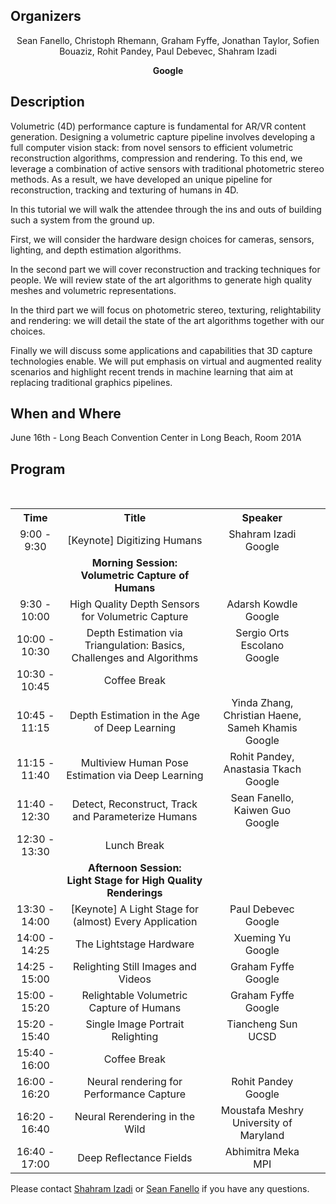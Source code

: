 ## Organizers
<p style="text-align: center;"> Sean Fanello, Christoph Rhemann, Graham Fyffe,  Jonathan Taylor, Sofien Bouaziz, Rohit Pandey, Paul Debevec, Shahram Izadi
</p>
<p style="text-align: center;"> <b> Google </b> </p>

## Description
Volumetric (4D) performance capture is fundamental for AR/VR content generation.  Designing a volumetric capture pipeline involves developing a full computer vision stack: from novel sensors to efficient volumetric reconstruction algorithms, compression and rendering. To this end, we leverage a combination of active sensors with traditional photometric stereo methods. As a result, we have developed an unique pipeline for reconstruction, tracking and texturing of humans in 4D.

In this tutorial we will walk the attendee through the ins and outs of building such a system from the ground up.

First, we will consider the hardware design choices for cameras, sensors, lighting, and depth estimation algorithms. 

In the second part we will cover reconstruction and tracking techniques for people. We will review state of the art algorithms to generate high quality meshes and volumetric representations.

In the third part we will focus on photometric stereo, texturing, relightability and rendering: we will detail the state of the art algorithms together with our choices.

Finally we will discuss some applications and capabilities that 3D capture technologies enable. We will put emphasis on virtual and augmented reality scenarios and highlight recent trends in machine learning that aim at replacing traditional graphics pipelines.

## When and Where
June 16th -  Long Beach Convention Center in Long Beach, Room 201A

## Program

<table style="width:100%">
  <tr>
    <th><div align="center"> Time</div> </th>
    <th><div align="center"> Title</div> </th> 
    <th><div align="center"> Speaker</div> </th>
  </tr>
  <tr>
    <td><div align="center"> 9:00 - 9:30 </div> </td>
    <td><div align="center"> [Keynote] Digitizing Humans </div> </td> 
    <td><div align="center"> Shahram Izadi<br/> Google </div> </td> 
  </tr>
  <tr>
    <td></td>
    <td><div align="center"> <b> Morning Session: <br/>Volumetric Capture of Humans </b> </div> </td> 
    <td></td>
  </tr>
  <tr>
    <td><div align="center"> 9:30 - 10:00 </div> </td>
    <td><div align="center"> High Quality Depth Sensors for Volumetric Capture </div> </td> 
    <td><div align="center"> Adarsh Kowdle<br/> Google </div> </td> 
  </tr>  
  <tr>
    <td><div align="center"> 10:00 - 10:30 </div> </td>
    <td><div align="center"> Depth Estimation via Triangulation: Basics, Challenges and Algorithms </div> </td> 
    <td><div align="center"> Sergio Orts Escolano <br/> Google </div> </td> 
  </tr>      
  <tr>
    <td><div align="center"> 10:30 - 10:45 </div> </td>
    <td><div align="center"> Coffee Break </div> </td> 
    <td></td> 
  </tr>      
  <tr>
    <td><div align="center"> 10:45 - 11:15 </div> </td>
    <td><div align="center"> Depth Estimation in the Age of Deep Learning </div> </td> 
    <td><div align="center"> Yinda Zhang, Christian Haene, Sameh Khamis <br/> Google </div> </td> 
  </tr>      
  <tr>
    <td><div align="center"> 11:15 - 11:40 </div> </td>
    <td><div align="center"> Multiview Human Pose Estimation via Deep Learning </div> </td> 
    <td><div align="center"> Rohit Pandey, Anastasia Tkach <br/> Google </div> </td> 
  </tr> 
   <tr>
    <td><div align="center"> 11:40 - 12:30 </div> </td>
    <td><div align="center"> Detect, Reconstruct, Track and Parameterize Humans</div> </td> 
    <td><div align="center"> Sean Fanello, Kaiwen Guo <br/> Google </div> </td> 
  </tr>     
  <tr>
    <td><div align="center"> 12:30 - 13:30 </div> </td>
    <td><div align="center"> Lunch Break </div> </td> 
    <td></td> 
  </tr>   
  <tr>
    <td></td>
    <td><div align="center"> <b> Afternoon Session: <br/>Light Stage for High Quality Renderings
 </b> </div> </td> 
    <td></td>
  </tr>  
   <tr>
    <td><div align="center"> 13:30 - 14:00 </div> </td>
    <td><div align="center"> [Keynote] A Light Stage for (almost) Every Application </div> </td> 
    <td><div align="center"> Paul Debevec <br/> Google </div> </td> 
  </tr>    
  <tr>
    <td><div align="center"> 14:00 - 14:25 </div> </td>
    <td><div align="center"> The Lightstage Hardware </div> </td> 
    <td><div align="center"> Xueming Yu <br/> Google </div> </td> 
  </tr>    
  <tr>
    <td><div align="center"> 14:25 - 15:00 </div> </td>
    <td><div align="center"> Relighting Still Images and Videos </div> </td> 
    <td><div align="center"> Graham Fyffe <br/> Google </div> </td> 
  </tr>  
    <tr>
    <td><div align="center"> 15:00 - 15:20 </div> </td>
    <td><div align="center"> Relightable Volumetric Capture of Humans </div> </td> 
    <td><div align="center"> Graham Fyffe <br/> Google </div> </td> 
  </tr> 
    <tr>
    <td><div align="center"> 15:20 - 15:40 </div> </td>
    <td><div align="center"> Single Image Portrait Relighting </div> </td> 
    <td><div align="center"> Tiancheng Sun <br/> UCSD </div> </td> 
  </tr>  
    <td><div align="center"> 15:40 - 16:00 </div> </td>
    <td><div align="center"> Coffee Break </div> </td> 
    <td></td> 
  <tr>
    <td><div align="center"> 16:00 - 16:20 </div> </td>
    <td><div align="center"> Neural rendering for Performance Capture </div> </td> 
    <td><div align="center"> Rohit Pandey <br/> Google </div> </td> 
    <td></td> 
  </tr>   
      <tr>
    <td><div align="center"> 16:20 - 16:40 </div> </td>
    <td><div align="center"> Neural Rerendering in the Wild </div> </td> 
    <td><div align="center"> Moustafa Meshry <br/> University of Maryland </div> </td> 
  </tr> 
  <tr>
    <td><div align="center"> 16:40 - 17:00 </div> </td>
    <td><div align="center"> Deep Reflectance Fields </div> </td> 
    <td><div align="center"> Abhimitra Meka <br/> MPI </div> </td> 
  </tr>      
    
</table>

Please contact [Shahram Izadi](mailto:shahrami@google.com) or [Sean Fanello](mailto:seanfa@google.com) if you have any questions.
